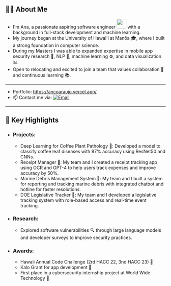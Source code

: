 ## 👨‍💻 About Me

- I'm Ana, a passionate aspiring software engineer <img src="https://media.giphy.com/media/WUlplcMpOCEmTGBtBW/giphy.gif" width="30"> with a background in full-stack development and machine learning.
- My journey began at the University of Hawai'i at Manōa 🎓, where I built a strong foundation in computer science.
- During my Masters I was able to expanded expertise in mobile app security research 🔐, NLP 🤖, machine learning ⚙️, and data visualization 📊.
- Open to relocating and excited to join a team that values collaboration 🤝 and continuous learning 📚.

---

- Portfolio: https://ancoaraujo.vercel.app/
- 📫 Contact me via: [![Email](https://img.shields.io/badge/-Email-blue?style=flat&logo=gmail&logoColor=white)](mailto:ancoaraujo@gmail.com)
  
---

## 🚀 Key Highlights

- ### **Projects**: 
  - Deep Learning for Coffee Plant Pathology 🌿: Developed a model to classify coffee leaf diseases with 87% accuracy using ResNet50 and CNNs.
  - Receipt Manager 📑: My team and I created a receipt tracking app using OCR and GPT-4 to help users track expenses and improve accuracy by 50%.
  - Marine Debris Management System 🌊: My team and I built a system for reporting and tracking marine debris with integrated chatbot and hotline for faster resolutions.
  - DOE Legislative Tracker 📜: My team and I developed a legislative tracking system with role-based access and real-time event tracking.
  
- ### **Research**:
  - Explored software vulnerabilities 🔍 through large language models and developer surveys to improve security practices.
  
- ### **Awards**: 
  - Hawaii Annual Code Challenge (2rd HACC 22, 3nd HACC 23) 🌟
  - Kalo Grant for app development 🌱
  - First place in a cybersecurity internship project at World Wide Technology 💼



